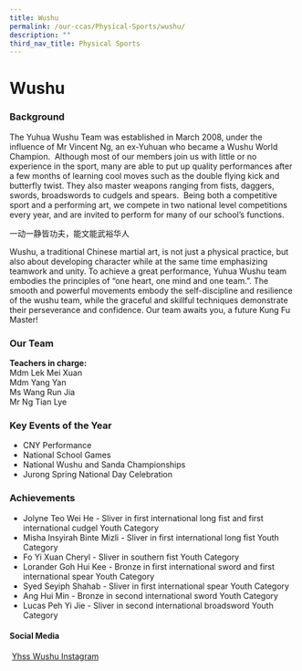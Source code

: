 ```yaml
---
title: Wushu
permalink: /our-ccas/Physical-Sports/wushu/
description: ""
third_nav_title: Physical Sports
---
```

# **Wushu**



### Background

The Yuhua Wushu Team was established in March 2008, under the influence of Mr Vincent Ng, an ex-Yuhuan who became a Wushu World Champion.&nbsp;
Although most of our members join us with little or no experience in the sport, many are able to put up quality performances after a few months of learning cool moves such as the double flying kick and butterfly twist. They also master weapons ranging from fists, daggers, swords, broadswords to cudgels and spears.&nbsp;
Being both a competitive sport and a performing art, we compete in two national level competitions every year, and are invited to perform for many of our school’s functions.

一动一静皆功夫，能文能武裕华人

Wushu, a traditional Chinese martial art, is not just a physical practice, but also about developing character while at the same time emphasizing teamwork and unity. To achieve a great performance, Yuhua Wushu team embodies the principles of “one heart, one mind and one team.”. The smooth and powerful movements embody the self-discipline and resilience of the wushu team, while the graceful and skillful techniques demonstrate their perseverance and confidence. Our team awaits you, a future Kung Fu Master!
### Our Team

**Teachers in charge:**<br>
Mdm Lek Mei Xuan<br>
Mdm Yang Yan<br>
Ms Wang Run Jia<br>
Mr Ng Tian Lye<br>

### Key Events of the Year

*   CNY Performance
*   National School Games 
*   National Wushu and Sanda Championships  
*   Jurong Spring National Day Celebration

### Achievements

* Jolyne Teo Wei He -  Sliver in first international long fist and first international cudgel Youth Category
* Misha Insyirah Binte Mizli - Sliver in first international long fist Youth Category
* Fo Yi Xuan Cheryl - Sliver in southern fist Youth Category
* Lorander Goh Hui Kee  - Bronze in first international sword and first international spear Youth Category 
* Syed Seyiph Shahab - Sliver in first international spear Youth Category 
* Ang Hui Min - Bronze in second international sword Youth Category
* Lucas Peh Yi Jie - Sliver in second international broadsword Youth Category

#### Social Media
&nbsp;[Yhss Wushu Instagram]( https://instagram.com/yhsswushu?igshid=MzRlODBiNWFlZA==)